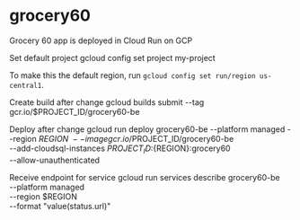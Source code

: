 # grocery60
Grocery 60 app is deployed in Cloud Run on GCP

Set default project
gcloud config set project my-project

To make this the default region, run `gcloud config set run/region us-central1`.

Create build after change
gcloud builds submit --tag gcr.io/$PROJECT_ID/grocery60-be

Deploy after change 
gcloud run deploy grocery60-be --platform managed --region $REGION \
  --image gcr.io/$PROJECT_ID/grocery60-be \
  --add-cloudsql-instances ${PROJECT_ID}:${REGION}:grocery60 \
  --allow-unauthenticated

Receive endpoint for service
gcloud run services describe grocery60-be \
  --platform managed \
  --region $REGION  \
  --format "value(status.url)"
